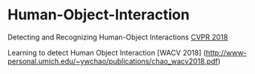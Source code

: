 # Human-Object-Interaction

Detecting and Recognizing Human-Object Interactions [CVPR 2018](http://openaccess.thecvf.com/content_cvpr_2018/papers/Gkioxari_Detecting_and_Recognizing_CVPR_2018_paper.pdf)

Learning to detect Human Object Interaction [WACV 2018]
(http://www-personal.umich.edu/~ywchao/publications/chao_wacv2018.pdf)
